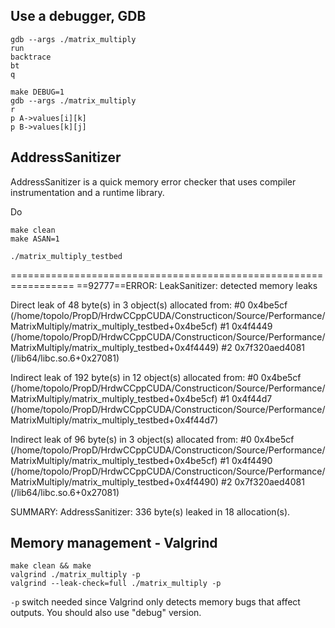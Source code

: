 ## Use a debugger, GDB

```
gdb --args ./matrix_multiply
run
backtrace
bt
q

make DEBUG=1
gdb --args ./matrix_multiply
r
p A->values[i][k]
p B->values[k][j]
```

## AddressSanitizer

AddressSanitizer is a quick memory error checker that uses compiler instrumentation and a runtime library.

Do

```
make clean
make ASAN=1

./matrix_multiply_testbed
```

=================================================================
==92777==ERROR: LeakSanitizer: detected memory leaks

Direct leak of 48 byte(s) in 3 object(s) allocated from:
    #0 0x4be5cf  (/home/topolo/PropD/HrdwCCppCUDA/Constructicon/Source/Performance/MatrixMultiply/matrix_multiply_testbed+0x4be5cf)
    #1 0x4f4449  (/home/topolo/PropD/HrdwCCppCUDA/Constructicon/Source/Performance/MatrixMultiply/matrix_multiply_testbed+0x4f4449)
    #2 0x7f320aed4081  (/lib64/libc.so.6+0x27081)

Indirect leak of 192 byte(s) in 12 object(s) allocated from:
    #0 0x4be5cf  (/home/topolo/PropD/HrdwCCppCUDA/Constructicon/Source/Performance/MatrixMultiply/matrix_multiply_testbed+0x4be5cf)
    #1 0x4f44d7  (/home/topolo/PropD/HrdwCCppCUDA/Constructicon/Source/Performance/MatrixMultiply/matrix_multiply_testbed+0x4f44d7)

Indirect leak of 96 byte(s) in 3 object(s) allocated from:
    #0 0x4be5cf  (/home/topolo/PropD/HrdwCCppCUDA/Constructicon/Source/Performance/MatrixMultiply/matrix_multiply_testbed+0x4be5cf)
    #1 0x4f4490  (/home/topolo/PropD/HrdwCCppCUDA/Constructicon/Source/Performance/MatrixMultiply/matrix_multiply_testbed+0x4f4490)
    #2 0x7f320aed4081  (/lib64/libc.so.6+0x27081)

SUMMARY: AddressSanitizer: 336 byte(s) leaked in 18 allocation(s).

## Memory management - Valgrind

```
make clean && make
valgrind ./matrix_multiply -p
valgrind --leak-check=full ./matrix_multiply -p
```
`-p` switch needed since Valgrind only detects memory bugs that affect outputs. You should also use "debug" version.
